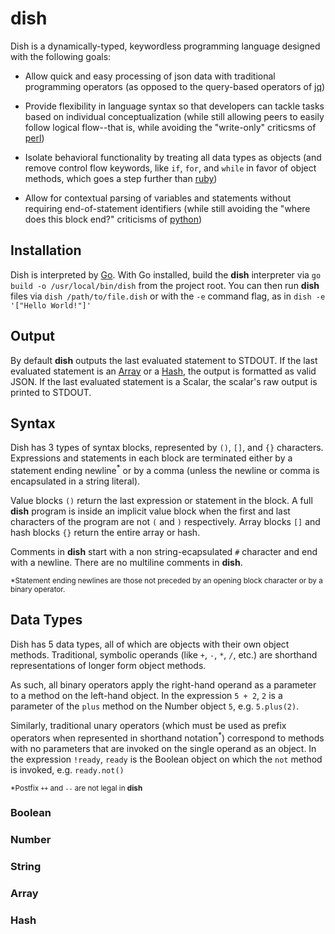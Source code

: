 # dish
Dish is a dynamically-typed, keywordless programming language designed with the following goals:

* Allow quick and easy processing of json data with traditional programming operators (as opposed to the query-based operators of [jq](https://github.com/stedolan/jq#readme))

* Provide flexibility in language syntax so that developers can tackle tasks based on individual conceptualization (while still allowing peers to easily follow logical flow--that is, while avoiding the "write-only" criticsms of [perl](https://github.com/Perl/perl5#readme))

* Isolate behavioral functionality by treating all data types as objects (and remove control flow keywords, like `if`, `for`, and `while` in favor of object methods, which goes a step further than [ruby](https://github.com/ruby/ruby#readme))

* Allow for contextual parsing of variables and statements without requiring end-of-statement identifiers (while still avoiding the "where does this block end?" criticisms of [python](https://github.com/python/cpython#readme))

## Installation
Dish is interpreted by [Go](https://github.com/golang/go#readme). With Go installed, build the **dish** interpreter via `go build -o /usr/local/bin/dish` from the project root. You can then run **dish** files via `dish /path/to/file.dish` or with the `-e` command flag, as in `dish -e '["Hello World!"]'`

## Output
By default **dish** outputs the last evaluated statement to STDOUT. If the last evaluated statement is an [Array](#array) or a [Hash](#hash), the output is formatted as valid JSON. If the last evaluated statement is a Scalar, the scalar's raw output is printed to STDOUT.

## Syntax
Dish has 3 types of syntax blocks, represented by `()`, `[]`, and `{}` characters. Expressions and statements in each block are terminated either by a statement ending newline<sup>*</sup> or by a comma (unless the newline or comma is encapsulated in a string literal).

Value blocks `()` return the last expression or statement in the block. A full **dish** program is inside an implicit value block when the first and last characters of the program are not `(` and `)` respectively. Array blocks `[]` and hash blocks `{}` return the entire array or hash.

Comments in **dish** start with a non string-ecapsulated `#` character and end with a newline. There are no multiline comments in **dish**.

<sub>*Statement ending newlines are those not preceded by an opening block character or by a binary operator.</sub>

## Data Types
Dish has 5 data types, all of which are objects with their own object methods. Traditional, symbolic operands (like `+`, `-`, `*`, `/`, etc.) are shorthand representations of longer form object methods.

As such, all binary operators apply the right-hand operand as a parameter to a method on the left-hand object. In the expression `5 + 2`, `2` is a parameter of the `plus` method on the Number object `5`, e.g. `5.plus(2)`.

Similarly, traditional unary operators (which must be used as prefix operators when represented in shorthand notation<sup>*</sup>) correspond to methods with no parameters that are invoked on the single operand as an object. In the expression `!ready`, `ready` is the Boolean object on which the `not` method is invoked, e.g. `ready.not()` 

<sub>*Postfix `++` and `--` are not legal in **dish**</sub>

### Boolean

### Number

### String

### Array

### Hash
